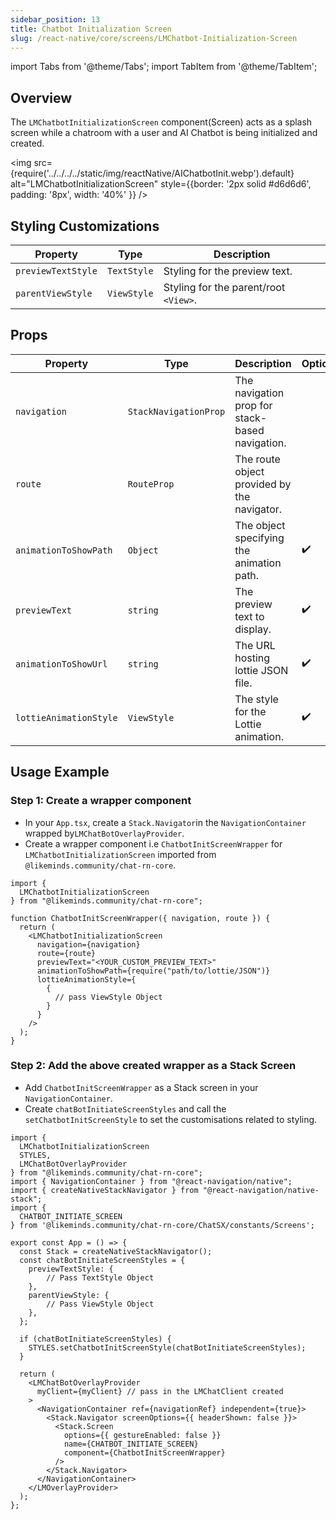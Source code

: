 ```yaml
---
sidebar_position: 13
title: Chatbot Initialization Screen
slug: /react-native/core/screens/LMChatbot-Initialization-Screen
---
```


import Tabs from '@theme/Tabs';
import TabItem from '@theme/TabItem';

## Overview

The `LMChatbotInitializationScreen` component(Screen) acts as a splash screen while a chatroom with a user and AI Chatbot is being initialized and created.

<img
src={require('../../../../static/img/reactNative/AIChatbotInit.webp').default}
alt="LMChatbotInitializationScreen"
style={{border: '2px solid #d6d6d6', padding: '8px', width: '40%' }}
/>

## Styling Customizations


| Property               | Type        | Description                                     |
| ---------------------- | ------------| ----------------------------------------------- |
| `previewTextStyle`     | `TextStyle` | Styling for the preview text.                   |    
| `parentViewStyle`      | `ViewStyle` | Styling for the parent/root `<View>`.           |



## Props

| Property               | Type                  | Description                                     | Optional           |
| ---------------------- | --------------------- | ----------------------------------------------- | ------------------ |
| `navigation`           | `StackNavigationProp` | The navigation prop for stack-based navigation. |                    |
| `route`                | `RouteProp`           | The route object provided by the navigator.     |                    |
| `animationToShowPath`  | `Object`              | The object specifying the animation path.       | :heavy_check_mark: |
| `previewText`          | `string`              | The preview text to display.                    | :heavy_check_mark: |
| `animationToShowUrl`   | `string`              | The URL hosting lottie JSON file.               | :heavy_check_mark: |
| `lottieAnimationStyle` | `ViewStyle`           | The style for the Lottie animation.             | :heavy_check_mark: |



## Usage Example

### Step 1: Create a wrapper component
- In your `App.tsx`, create a `Stack.Navigator`in the `NavigationContainer` wrapped by`LMChatBotOverlayProvider`.
- Create a wrapper component i.e `ChatbotInitScreenWrapper` for `LMChatbotInitializationScreen` imported from `@likeminds.community/chat-rn-core`.

```tsx title="ChatbotInitScreenWrapper.tsx"
import {
  LMChatbotInitializationScreen
} from "@likeminds.community/chat-rn-core";

function ChatbotInitScreenWrapper({ navigation, route }) {
  return (
    <LMChatbotInitializationScreen
      navigation={navigation}
      route={route}
      previewText="<YOUR_CUSTOM_PREVIEW_TEXT>"
      animationToShowPath={require("path/to/lottie/JSON")}
      lottieAnimationStyle={
        {
          // pass ViewStyle Object
        }
      }
    />
  );
}
```

### Step 2: Add the above created wrapper as a Stack Screen
- Add `ChatbotInitScreenWrapper` as a Stack screen in your `NavigationContainer`.
- Create `chatBotInitiateScreenStyles` and call the `setChatbotInitScreenStyle` to set the customisations related to styling.

```tsx title="App.tsx"
import {
  LMChatbotInitializationScreen
  STYLES,
  LMChatBotOverlayProvider
} from "@likeminds.community/chat-rn-core";
import { NavigationContainer } from "@react-navigation/native";
import { createNativeStackNavigator } from "@react-navigation/native-stack";
import {
  CHATBOT_INITIATE_SCREEN
} from '@likeminds.community/chat-rn-core/ChatSX/constants/Screens';

export const App = () => {
  const Stack = createNativeStackNavigator();
  const chatBotInitiateScreenStyles = {
    previewTextStyle: {
        // Pass TextStyle Object
    },
    parentViewStyle: {
        // Pass ViewStyle Object
    },
  };

  if (chatBotInitiateScreenStyles) {
    STYLES.setChatbotInitScreenStyle(chatBotInitiateScreenStyles);
  }

  return (
    <LMChatBotOverlayProvider
      myClient={myClient} // pass in the LMChatClient created
    >
      <NavigationContainer ref={navigationRef} independent={true}>
        <Stack.Navigator screenOptions={{ headerShown: false }}>
          <Stack.Screen
            options={{ gestureEnabled: false }}
            name={CHATBOT_INITIATE_SCREEN}
            component={ChatbotInitScreenWrapper}
          />
        </Stack.Navigator>
      </NavigationContainer>
    </LMOverlayProvider>
  );
};
```
